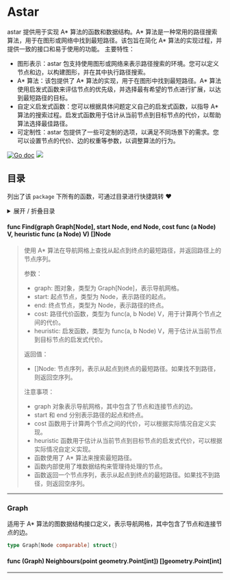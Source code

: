 # Astar

astar 提供用于实现 A* 算法的函数和数据结构。A* 算法是一种常用的路径搜索算法，用于在图形或网络中找到最短路径。该包旨在简化 A* 算法的实现过程，并提供一致的接口和易于使用的功能。
主要特性：
  - 图形表示：astar 包支持使用图形或网络来表示路径搜索的环境。您可以定义节点和边，以构建图形，并在其中执行路径搜索。
  - A* 算法：该包提供了 A* 算法的实现，用于在图形中找到最短路径。A* 算法使用启发式函数来评估节点的优先级，并选择最有希望的节点进行扩展，以达到最短路径的目标。
  - 自定义启发式函数：您可以根据具体问题定义自己的启发式函数，以指导 A* 算法的搜索过程。启发式函数用于估计从当前节点到目标节点的代价，以帮助算法选择最佳路径。
  - 可定制性：astar 包提供了一些可定制的选项，以满足不同场景下的需求。您可以设置节点的代价、边的权重等参数，以调整算法的行为。

[![Go doc](https://img.shields.io/badge/go.dev-reference-brightgreen?logo=go&logoColor=white&style=flat)](https://pkg.go.dev/github.com/kercylan98/minotaur/astar)
![](https://img.shields.io/badge/Email-kercylan@gmail.com-green.svg?style=flat)

## 目录
列出了该 `package` 下所有的函数，可通过目录进行快捷跳转 ❤️
<details>
<summary>展开 / 折叠目录</summary


> 包级函数定义

|函数|描述
|:--|:--
|[Find](#Find)|使用 A* 算法在导航网格上查找从起点到终点的最短路径，并返回路径上的节点序列。


> 结构体定义

|结构体|描述
|:--|:--
|[Graph](#graph)|适用于 A* 算法的图数据结构接口定义，表示导航网格，其中包含了节点和连接节点的边。

</details>


#### func Find(graph Graph[Node], start Node, end Node, cost func (a Node)  V, heuristic func (a Node)  V)  []Node
<span id="Find"></span>
> 使用 A* 算法在导航网格上查找从起点到终点的最短路径，并返回路径上的节点序列。
> 
> 参数：
>   - graph: 图对象，类型为 Graph[Node]，表示导航网格。
>   - start: 起点节点，类型为 Node，表示路径的起点。
>   - end: 终点节点，类型为 Node，表示路径的终点。
>   - cost: 路径代价函数，类型为 func(a, b Node) V，用于计算两个节点之间的代价。
>   - heuristic: 启发函数，类型为 func(a, b Node) V，用于估计从当前节点到目标节点的启发式代价。
> 
> 返回值：
>   - []Node: 节点序列，表示从起点到终点的最短路径。如果找不到路径，则返回空序列。
> 
> 注意事项：
>   - graph 对象表示导航网格，其中包含了节点和连接节点的边。
>   - start 和 end 分别表示路径的起点和终点。
>   - cost 函数用于计算两个节点之间的代价，可以根据实际情况自定义实现。
>   - heuristic 函数用于估计从当前节点到目标节点的启发式代价，可以根据实际情况自定义实现。
>   - 函数使用了 A* 算法来搜索最短路径。
>   - 函数内部使用了堆数据结构来管理待处理的节点。
>   - 函数返回一个节点序列，表示从起点到终点的最短路径。如果找不到路径，则返回空序列。
***
### Graph
适用于 A* 算法的图数据结构接口定义，表示导航网格，其中包含了节点和连接节点的边。
```go
type Graph[Node comparable] struct{}
```
#### func (Graph) Neighbours(point geometry.Point[int])  []geometry.Point[int]
***
